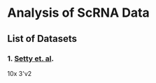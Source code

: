 # Analysis of ScRNA Data

## List of Datasets

### 1. [Setty et. al](https://www.nature.com/articles/s41587-019-0068-4).
10x 3'v2
